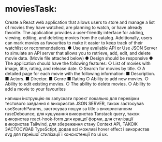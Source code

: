# moviesTask:
Create a React web application that allows users to store and manage a list of movies they have watched, are planning to watch, or have already favorite. The application provides a user-friendly interface for adding, viewing, editing, and deleting movies from the catalog. Additionally, users can mark movies as favourites to make it easier to keep track of their watchlist or recommendations.
● Use any available API or Use JSON Server to simulate an API server that allows you to retrieve, add, edit, and delete movie data. (Movie file attached below)
● Design should be responsive
● The application should have the following features:
○ List of movies with image, title, rating, and release date.
○ Search for movies by title.
○ A detailed page for each movie with the following information:
■ Description.
■ Actors.
■ Director.
■ Genre
■ Rating
○ Ability to add new movies.
○ Ability to edit existing movies.
○ The ability to delete movies.
○ Ability to add a movie to your favourites


напиши інструкцію як запускати проект локально для перевірки тестового завдання
я використав JSON SERVER, також застосував useSearchParams, застосував пошук за title з використанням ruseDebounce, для кушукання використав Tanstack query, також використав react-hook-form для кращої форми, для стилізації використав Tailwind, для збереження стану Context API, ТАКОЖ ЗАСТОСУВАВ TypeSctipt, додав всі можливі hover effect і використав svg для гарнішої стилізації і консистенції по ui ux.
